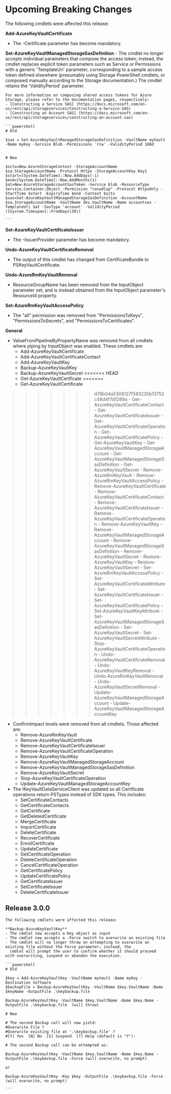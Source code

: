 <!--
    Please leave this section at the top of the breaking change documentation.

    New breaking changes should go under the section titled "Upcoming Breaking Changes", and should adhere to the following format:

    # Upcoming Breaking Changes

    ## Release X.0.0 - January 2017

    The following cmdlets were affected this release:

    **Cmdlet 1**
    - Description of what has changed

    ```powershell
    # Old
    # Sample of how the cmdlet was previously called

    # New
    # Sample of how the cmdlet should now be called
    ```

    Note: the above section follows the template found in the link below: 

    https://github.com/Azure/azure-powershell/blob/dev/documentation/breaking-changes/breaking-change-template.md
-->

# Upcoming Breaking Changes
The following cmdlets were affected this release:

**Add-AzureKeyVaultCertificate**
- The -Certificate parameter has become mandatory.

**Set-AzureKeyVaultManagedStorageSasDefinition**
    - The cmdlet no longer accepts individual parameters that compose the access token; instead, the cmdlet replaces explicit token parameters such as Service or Permissions with a generic 'TemplateUri' parameter, corresponding to a sample access token defined elsewhere (presumably using Storage PowerShell cmdlets, or composed manually according to the Storage documentation.) The cmdlet retains the 'ValidityPeriod' parameter.
	
	For more information on composing shared access tokens for Azure Storage, please refer to the documentation pages, respectively:
	- [Constructing a Service SAS] (https://docs.microsoft.com/en-us/rest/api/storageservices/Constructing-a-Service-SAS)
	- [Constructing an Account SAS] (https://docs.microsoft.com/en-us/rest/api/storageservices/constructing-an-account-sas)
    
    ```powershell
    # Old
  
    $sas = Set-AzureKeyVaultManagedStorageSasDefinition -VaultName myVault -Name myKey -Service Blob -Permissions 'rcw' -ValidityPeriod 180d
        
    
    # New

	$sctx=New-AzureStorageContext -StorageAccountName $sa.StorageAccountName -Protocol Https -StorageAccountKey Key1
	$start=[System.DateTime]::Now.AddDays(-1)
	$end=[System.DateTime]::Now.AddMonths(1)
	$at=New-AzureStorageAccountSasToken -Service blob -ResourceType Service,Container,Object -Permission "racwdlup" -Protocol HttpsOnly -StartTime $start -ExpiryTime $end -Context $sctx
	$sas=Set-AzureKeyVaultManagedStorageSasDefinition -AccountName $sa.StorageAccountName -VaultName $kv.VaultName -Name accountsas -TemplateUri $at -SasType 'account' -ValidityPeriod ([System.Timespan]::FromDays(30))    
    
    ```

**Set-AzureKeyVaultCertificateIssuer**
- The -IssuerProvider parameter has become mandatory.

**Undo-AzureKeyVaultCertificateRemoval**
- The output of this cmdlet has changed from CertificateBundle to PSKeyVaultCertificate.

**Undo-AzureRmKeyVaultRemoval**
- ResourceGroupName has been removed from the InputObject parameter set, and is instead obtained from the InputObject parameter's ResourceId property.

**Set-AzureRmKeyVaultAccessPolicy**
- The "all" permission was removed from "PermissionsToKeys", "PermissionsToSecrets", and "PermissionsToCertificates".

**General**
- ValueFromPipelineByPropertyName was removed from all cmdlets where piping by InputObject was enabled.  These cmdlets are:
    - Add-AzureKeyVaultCertificate
    - Add-AzureKeyVaultCertificateContact
    - Add-AzureKeyVaultKey
    - Backup-AzureKeyVaultKey
    - Backup-AzureKeyVaultSecret
<<<<<<< HEAD
    - Get-AzureKeyVaultCertficate
=======
    - Get-AzureKeyVaultCertificate
>>>>>>> d78b04a5306127f583235b13752c48d4f7d1289a
    - Get-AzureKeyVaultCertificateContact
    - Get-AzureKeyVaultCertificateIssuer
    - Get-AzureKeyVaultCertificateOperation
    - Get-AzureKeyVaultCertificatePolicy
    - Get-AzureKeyVaultKey
    - Get-AzureKeyVaultManagedStorageAccount
    - Get-AzureKeyVaultManagedStorageSasDefinition
    - Get-AzureKeyVaultSecret
    - Remove-AzureRmKeyVault
    - Remove-AzureRmKeyVaultAccessPolicy
    - Remove-AzureKeyVaultCertificate
    - Remove-AzureKeyVaultCertificateContact
    - Remove-AzureKeyVaultCertificateIssuer
    - Remove-AzureKeyVaultCertificateOperation
    - Remove-AzureKeyVaultKey
    - Remove-AzureKeyVaultManagedStorageAccount
    - Remove-AzureKeyVaultManagedStorageSasDefinition
    - Remove-AzureKeyVaultSecret
    - Restore-AzureKeyVaultKey
    - Restore-AzureKeyVaultSecret
    - Set-AzureRmKeyVaultAccessPolicy
    - Set-AzureKeyVaultCertificateAttribute
    - Set-AzureKeyVaultCertificateIssuer
    - Set-AzureKeyVaultCertificatePolicy
    - Set-AzureKeyVaultKeyAttribute
    - Set-AzureKeyVaultManagedStorageSasDefinition
    - Set-AzureKeyVaultSecret
    - Set-AzureKeyVaultSecretAttribute
    - Stop-AzureKeyVaultCertificateOperation
    - Undo-AzureKeyVaultCertificateRemoval
    - Undo-AzureKeyVaultKeyRemoval
    - Undo-AzureRmKeyVaultRemoval
    - Undo-AzureKeyVaultSecretRemoval
    - Update-AzureKeyVaultManagedStorageAccount
    - Update-AzureKeyVaultManagedStorageAccountKey
- ConfirmImpact levels were removed from all cmdlets.  Those affected are:
    - Remove-AzureRmKeyVault
    - Remove-AzureKeyVaultCertificate
    - Remove-AzureKeyVaultCertificateIssuer
    - Remove-AzureKeyVaultCertificateOperation
    - Remove-AzureKeyVaultKey
    - Remove-AzureKeyVaultManagedStorageAccount
    - Remove-AzureKeyVaultManagedStorageSasDefinition
    - Remove-AzureKeyVaultSecret
    - Stop-AzureKeyVaultCertificateOperation
    - Update-AzureKeyVaultManagedStorageAccountKey
- The IKeyVaultDataServiceClient was updated so all Certificate operations return PSTypes instead of SDK types. This includes:
    - SetCertificateContacts
    - GetCertificateContacts
    - GetCertificate
    - GetDeletedCertificate
    - MergeCertificate
    - ImportCertificate
    - DeleteCertificate
    - RecoverCertificate
    - EnrollCertificate
    - UpdateCertificate
    - GetCertificateOperation
    - DeleteCertificateOperation
    - CancelCertificateOperation
    - GetCertificatePolicy
    - UpdateCertificatePolicy
    - GetCertificateIssuer
    - SetCertificateIssuer
    - DeleteCertificateIssuer

## Release 3.0.0

    The following cmdlets were affected this release:

    **Backup-AzureKeyVaultKey**
    - The cmdlet now accepts a Key object as input
    - The cmdlet now accepts a -Force switch to overwrite an existing file
    - The cmdlet will no longer throw on attempting to overwrite an existing file without the Force parameter; instead, the 
      cmdlet will prompt the user to confirm whether it should proceed with overwriting, suspend or abandon the execution.

    ```powershell
    # Old
  
    $key = Add-AzureKeyVaultKey -VaultName myVault -Name myKey -Destination Software
    $backupFile = Backup-AzureKeyVaultKey -VaultName $key.VaultName -Name $keyName -OutputFile .\keybackup.file
    
    Backup-AzureKeyVaultKey -VaultName $key.VaultName -Name $key.Name -OutputFile .\keybackup.file  (will throw)

    # New

    # The second Backup call will now yield: 
    #Overwrite File ?
    #Overwrite existing file at '.\keybackup.file' ?
    #[Y] Yes  [N] No  [S] Suspend  [?] Help (default is "Y"):
    
    # The second Backup call can be attempted as:
    
    Backup-AzureKeyVaultKey -VaultName $key.VaultName -Name $key.Name -OutputFile .\keybackup.file -Force (will overwrite, no prompt)
    
    or
    
    Backup-AzureKeyVaultKey -Key $key -OutputFile .\keybackup.file -Force (will overwrite, no prompt)
    
    ```

